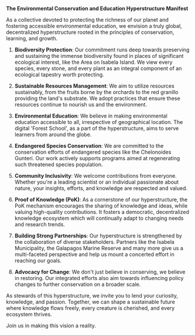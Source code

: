 **The Environmental Conservation and Education Hyperstructure Manifest**

As a collective devoted to protecting the richness of our planet and fostering accessible environmental education, we envision a truly global, decentralized hyperstructure rooted in the principles of conservation, learning, and growth.

1. **Biodiversity Protection**: Our commitment runs deep towards preserving and sustaining the immense biodiversity found in places of significant ecological interest, like the Area on Isabela Island. We view every species, every stone, and every plant as an integral component of an ecological tapestry worth protecting.

2. **Sustainable Resources Management**: We aim to utilize resources sustainably, from the fruits borne by the orchards to the red granillo providing the land's substrate. We adopt practices that ensure these resources continue to nourish us and the environment.

3. **Environmental Education**: We believe in making environmental education accessible to all, irrespective of geographical location. The digital 'Forest School', as a part of the hyperstructure, aims to serve learners from around the globe.

4. **Endangered Species Conservation**: We are committed to the conservation efforts of endangered species like the Chelonoides Gunteri. Our work actively supports programs aimed at regenerating such threatened species population.

5. **Community Inclusivity**: We welcome contributions from everyone. Whether you're a leading scientist or an individual passionate about nature, your insights, efforts, and knowledge are respected and valued.

6. **Proof of Knowledge (PoK)**: As a cornerstone of our hyperstructure, the PoK mechanism encourages the sharing of knowledge and ideas, while valuing high-quality contributions. It fosters a democratic, decentralized knowledge ecosystem which will continually adapt to changing needs and research trends.

7. **Building Strong Partnerships**: Our hyperstructure is strengthened by the collaboration of diverse stakeholders. Partners like the Isabela Municipality, the Galapagos Marine Reserve and many more give us a multi-faceted perspective and help us mount a concerted effort in reaching our goals.

8. **Advocacy for Change**: We don't just believe in conserving, we believe in restoring. Our integrated efforts also aim towards influencing policy changes to further conservation on a broader scale.

As stewards of this hyperstructure, we invite you to lend your curiosity, knowledge, and passion. Together, we can shape a sustainable future where knowledge flows freely, every creature is cherished, and every ecosystem thrives.

Join us in making this vision a reality.